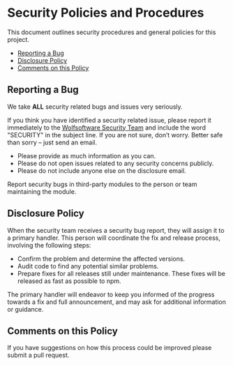 # Security Policies and Procedures

This document outlines security procedures and general policies for this project.

  * [Reporting a Bug](#reporting-a-bug)
  * [Disclosure Policy](#disclosure-policy)
  * [Comments on this Policy](#comments-on-this-policy)

## Reporting a Bug

We take **ALL** security related bugs and issues very seriously.

If you think you have identified a security related issue, please report it immediately
to the [Wolfsoftware Security Team](discosure@wolfsoftware.com) and include the word 
"SECURITY" in the subject line. If you are not sure, don’t worry. Better safe than sorry 
– just send an email.


* Please provide as much information as you can.
* Please do not open issues related to any security concerns publicly.
* Please do not include anyone else on the disclosure email.

Report security bugs in third-party modules to the person or team maintaining
the module.


## Disclosure Policy

When the security team receives a security bug report, they will assign it to a
primary handler. This person will coordinate the fix and release process,
involving the following steps:

  * Confirm the problem and determine the affected versions.
  * Audit code to find any potential similar problems.
  * Prepare fixes for all releases still under maintenance. These fixes will be
    released as fast as possible to npm.

The primary handler will endeavor to keep you informed of the progress towards a fix 
and full announcement, and may ask for additional information or guidance.

## Comments on this Policy

If you have suggestions on how this process could be improved please submit a
pull request.
